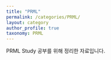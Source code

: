 ```yaml
---
title: "PRML"
permalink: /categories/PRML/
layout: category
author_profile: true
taxonomy: PRML
---
```


PRML Study 공부를 위해 정리한 자료입니다.